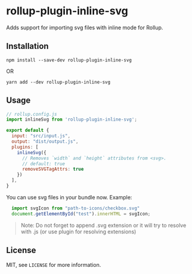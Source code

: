 # rollup-plugin-inline-svg
Adds support for importing svg files with inline mode for Rollup.

## Installation

```npm
npm install --save-dev rollup-plugin-inline-svg
```
OR
```npm
yarn add --dev rollup-plugin-inline-svg
```

## Usage
```javascript
// rollup.config.js
import inlineSvg from 'rollup-plugin-inline-svg';

export default {
  input: "src/input.js",
  output: "dist/output.js",
  plugins: [
    inlineSvg({
      // Removes `width` and `height` attributes from <svg>.
      // default: true
      removeSVGTagAttrs: true
    })
  ],
}
```

You can use svg files in your bundle now. Example:
```javascript
  import svgIcon from "path-to-icons/checkbox.svg"
  document.getElementById("test").innerHTML = svgIcon;
```

>Note: Do not forget to append .svg extension or it will try to resolve with .js (or use plugin for resolving extensions)

## License
MIT, see `LICENSE` for more information.
